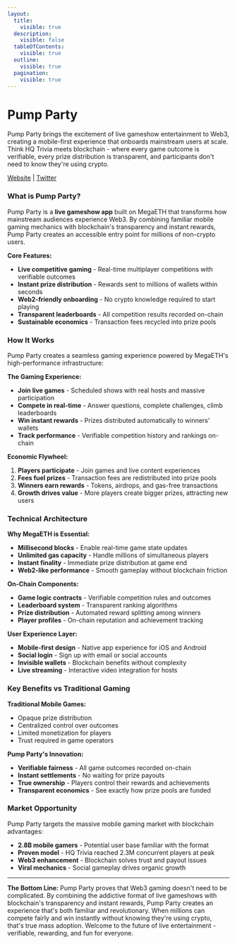 ```yaml
---
layout:
  title:
    visible: true
  description:
    visible: false
  tableOfContents:
    visible: true
  outline:
    visible: true
  pagination:
    visible: true
---
```


# Pump Party

Pump Party brings the excitement of live gameshow entertainment to Web3, creating a mobile-first experience that onboards mainstream users at scale. Think HQ Trivia meets blockchain - where every game outcome is verifiable, every prize distribution is transparent, and participants don't need to know they're using crypto.

[Website](https://www.pumpparty.com/) | [Twitter](https://x.com/pumppartyapp)

### What is Pump Party?

Pump Party is a **live gameshow app** built on MegaETH that transforms how mainstream audiences experience Web3. By combining familiar mobile gaming mechanics with blockchain's transparency and instant rewards, Pump Party creates an accessible entry point for millions of non-crypto users.

**Core Features:**

* **Live competitive gaming** - Real-time multiplayer competitions with verifiable outcomes
* **Instant prize distribution** - Rewards sent to millions of wallets within seconds
* **Web2-friendly onboarding** - No crypto knowledge required to start playing
* **Transparent leaderboards** - All competition results recorded on-chain
* **Sustainable economics** - Transaction fees recycled into prize pools

### How It Works

Pump Party creates a seamless gaming experience powered by MegaETH's high-performance infrastructure:

**The Gaming Experience:**

* **Join live games** - Scheduled shows with real hosts and massive participation
* **Compete in real-time** - Answer questions, complete challenges, climb leaderboards
* **Win instant rewards** - Prizes distributed automatically to winners' wallets
* **Track performance** - Verifiable competition history and rankings on-chain

**Economic Flywheel:**

1. **Players participate** - Join games and live content experiences
2. **Fees fuel prizes** - Transaction fees are redistributed into prize pools
3. **Winners earn rewards** - Tokens, airdrops, and gas-free transactions
4. **Growth drives value** - More players create bigger prizes, attracting new users

### Technical Architecture

**Why MegaETH is Essential:**

* **Millisecond blocks** - Enable real-time game state updates
* **Unlimited gas capacity** - Handle millions of simultaneous players
* **Instant finality** - Immediate prize distribution at game end
* **Web2-like performance** - Smooth gameplay without blockchain friction

**On-Chain Components:**

* **Game logic contracts** - Verifiable competition rules and outcomes
* **Leaderboard system** - Transparent ranking algorithms
* **Prize distribution** - Automated reward splitting among winners
* **Player profiles** - On-chain reputation and achievement tracking

**User Experience Layer:**

* **Mobile-first design** - Native app experience for iOS and Android
* **Social login** - Sign up with email or social accounts
* **Invisible wallets** - Blockchain benefits without complexity
* **Live streaming** - Interactive video integration for hosts

### Key Benefits vs Traditional Gaming

**Traditional Mobile Games:**

* Opaque prize distribution
* Centralized control over outcomes
* Limited monetization for players
* Trust required in game operators

**Pump Party's Innovation:**

* **Verifiable fairness** - All game outcomes recorded on-chain
* **Instant settlements** - No waiting for prize payouts
* **True ownership** - Players control their rewards and achievements
* **Transparent economics** - See exactly how prize pools are funded

### Market Opportunity

Pump Party targets the massive mobile gaming market with blockchain advantages:

* **2.8B mobile gamers** - Potential user base familiar with the format
* **Proven model** - HQ Trivia reached 2.3M concurrent players at peak
* **Web3 enhancement** - Blockchain solves trust and payout issues
* **Viral mechanics** - Social gameplay drives organic growth

***

**The Bottom Line:** Pump Party proves that Web3 gaming doesn't need to be complicated. By combining the addictive format of live gameshows with blockchain's transparency and instant rewards, Pump Party creates an experience that's both familiar and revolutionary. When millions can compete fairly and win instantly without knowing they're using crypto, that's true mass adoption. Welcome to the future of live entertainment - verifiable, rewarding, and fun for everyone.
